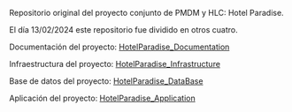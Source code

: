 Repositorio original del proyecto conjunto de PMDM y HLC: Hotel Paradise.

El día 13/02/2024 este repositorio fue dividido en otros cuatro.


Documentación del proyecto: [HotelParadise_Documentation](https://github.com/Riatlad/HotelParadise_Documentation/)

Infraestructura del proyecto: [HotelParadise_Infrastructure](https://github.com/Riatlad/HotelParadise_Infrastructure/)

Base de datos del proyecto: [HotelParadise_DataBase](https://github.com/Riatlad/HotelParadise_DataBase)

Aplicación del proyecto: [HotelParadise_Application](https://github.com/Riatlad/HotelParadise_Application/)
